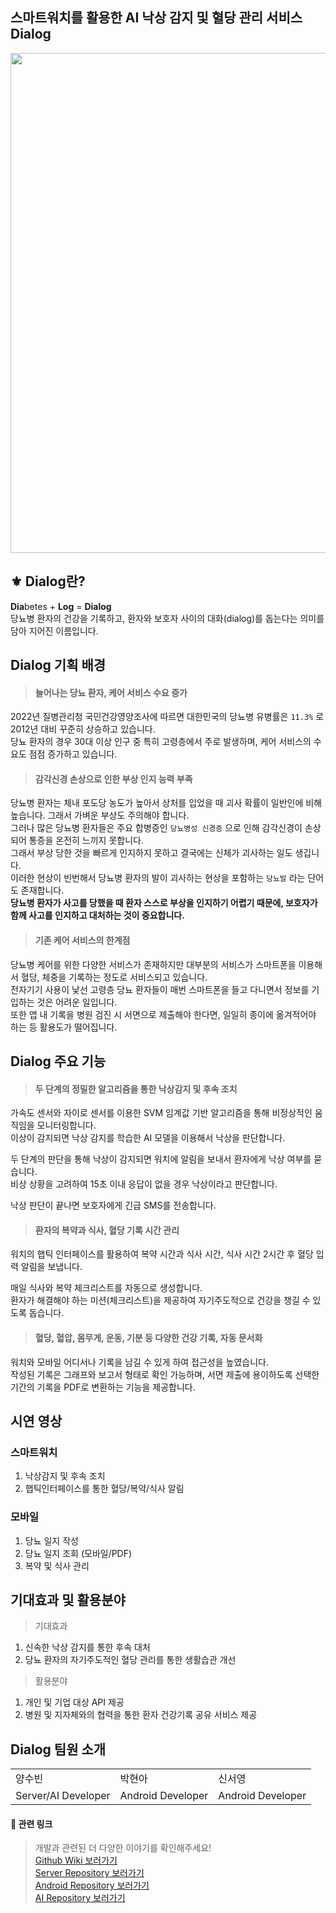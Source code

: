 ## 스마트워치를 활용한 AI 낙상 감지 및 혈당 관리 서비스 Dialog

<img src="https://github.com/user-attachments/assets/58c6b8ef-c166-45f4-8403-4bb12c023c6f" width="800px" alert="logo"/>

## ⚜️ Dialog란?

**Dia**betes + **Log** = **Dialog** <br/>
당뇨병 환자의 건강을 기록하고, 환자와 보호자 사이의 대화(dialog)를 돕는다는 의미를 담아 지어진 이름입니다. 

## Dialog 기획 배경

> #### 늘어나는 당뇨 환자, 케어 서비스 수요 증가

2022년 질병관리청 국민건강영양조사에 따르면 대한민국의 당뇨병 유병률은 `11.3%` 로 2012년 대비 꾸준히 상승하고 있습니다. <br/>
당뇨 환자의 경우 30대 이상 인구 중 특히 고령층에서 주로 발생하며, 케어 서비스의 수요도 점점 증가하고 있습니다. 

> #### 감각신경 손상으로 인한 부상 인지 능력 부족

당뇨병 환자는 체내 포도당 농도가 높아서 상처를 입었을 때 괴사 확률이 일반인에 비해 높습니다. 그래서 가벼운 부상도 주의해야 합니다. <br/>
그러나 많은 당뇨병 환자들은 주요 합병증인 `당뇨병성 신경증` 으로 인해 감각신경이 손상되어 통증을 온전히 느끼지 못합니다. <br/>
그래서 부상 당한 것을 빠르게 인지하지 못하고 결국에는 신체가 괴사하는 일도 생깁니다. <br/>
이러한 현상이 빈번해서 당뇨병 환자의 발이 괴사하는 현상을 포함하는 `당뇨발` 라는 단어도 존재합니다. <br/>
**당뇨병 환자가 사고를 당했을 때 환자 스스로 부상을 인지하기 어렵기 때문에, 보호자가 함께 사고를 인지하고 대처하는 것이 중요합니다.**

> #### 기존 케어 서비스의 한계점

당뇨병 케어를 위한 다양한 서비스가 존재하지만 대부분의 서비스가 스마트폰을 이용해서 혈당, 체중을 기록하는 정도로 서비스되고 있습니다. <br/>
전자기기 사용이 낯선 고령층 당뇨 환자들이 매번 스마트폰을 들고 다니면서 정보를 기입하는 것은 어려운 일입니다. <br/>
또한 앱 내 기록을 병원 검진 시 서면으로 제출해야 한다면, 일일히 종이에 옮겨적어야 하는 등 활용도가 떨어집니다. <br/>

## Dialog 주요 기능

> #### 두 단계의 정밀한 알고리즘을 통한 낙상감지 및 후속 조치

가속도 센서와 자이로 센서를 이용한 SVM 임계값 기반 알고리즘을 통해 비정상적인 움직임을 모니터링합니다. <br/>
이상이 감지되면 낙상 감지를 학습한 AI 모델을 이용해서 낙상을 판단합니다. <br/>

두 단계의 판단을 통해 낙상이 감지되면 워치에 알림을 보내서 환자에게 낙상 여부를 묻습니다. <br/>
비상 상황을 고려하여 15초 이내 응답이 없을 경우 낙상이라고 판단합니다. <br/>

낙상 판단이 끝나면 보호자에게 긴급 SMS를 전송합니다.

> #### 환자의 복약과 식사, 혈당 기록 시간 관리

워치의 햅틱 인터페이스를 활용하여 복약 시간과 식사 시간, 식사 시간 2시간 후 혈당 입력 알림을 보냅니다. <br/>

매일 식사와 복약 체크리스트를 자동으로 생성합니다.<br/>
환자가 해결해야 하는 미션(체크리스트)을 제공하여 자기주도적으로 건강을 챙길 수 있도록 돕습니다.

> #### 혈당, 혈압, 몸무게, 운동, 기분 등 다양한 건강 기록, 자동 문서화

워치와 모바일 어디서나 기록을 남길 수 있게 하여 접근성을 높였습니다. <br/>
작성된 기록은 그래프와 보고서 형태로 확인 가능하며, 서면 제출에 용이하도록 선택한 기간의 기록을 PDF로 변환하는 기능을 제공합니다.

## 시연 영상

### 스마트워치
1. 낙상감지 및 후속 조치
2. 햅틱인터페이스를 통한 혈당/복약/식사 알림

### 모바일
1. 당뇨 일지 작성
2. 당뇨 일지 조회 (모바일/PDF)
3. 복약 및 식사 관리

## 기대효과 및 활용분야

> 기대효과

1. 신속한 낙상 감지를 통한 후속 대처
2. 당뇨 환자의 자기주도적인 혈당 관리를 통한 생활습관 개선

> 활용분야

1. 개인 및 기업 대상 API 제공
2. 병원 및 지자체와의 협력을 통한 환자 건강기록 공유 서비스 제공



## Dialog 팀원 소개
<table>
  <tr>
    <td>양수빈</td>
    <td>박현아</td>
    <td>신서영</td>
  </tr>
  <tr>
    <td>Server/AI Developer</td>
    <td>Android Developer</td>
    <td>Android Developer</td>
  </tr>
</table>

#### 🔗 관련 링크
> 개발과 관련된 더 다양한 이야기를 확인해주세요!<br/>
> <a href="https://github.com/epilog-swu/Front/wiki">Github Wiki 보러가기</a><br/>
> <a href="https://github.com/epilog-swu/Server">Server Repository 보러가기</a><br/>
> <a href="https://github.com/epilog-swu/Front">Android Repository 보러가기</a><br/>
> <a href="https://github.com/epilog-swu/AI">AI Repository 보러가기</a>
